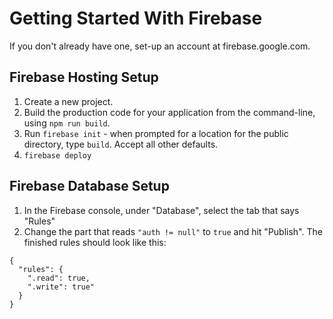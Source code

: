 # Getting Started With Firebase

If you don't already have one, set-up an account at firebase.google.com.

## Firebase Hosting Setup

1. Create a new project.
2. Build the production code for your application from the command-line, using `npm run build`.
3. Run `firebase init` - when prompted for a location for the public directory, type `build`. Accept all other defaults.
4. `firebase deploy`

## Firebase Database Setup

1. In the Firebase console, under "Database", select the tab that says "Rules"
2. Change the part that reads `"auth != null"` to `true` and hit "Publish". The finished rules should look like this:

```
{
  "rules": {
    ".read": true,
    ".write": true"
  }
}
```
